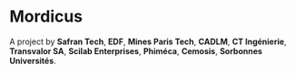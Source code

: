 Mordicus
========

A project by **Safran Tech**, **EDF**, **Mines Paris Tech**, **CADLM**, **CT Ingénierie**, **Transvalor SA**, **Scilab Enterprises**, **Phiméca**, **Cemosis**, **Sorbonnes Universités**.
